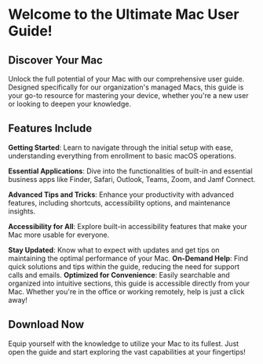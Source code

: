 <!--end user guide troubleshooting learning book lululemon getting started-->

# Welcome to the Ultimate Mac User Guide!

## Discover Your Mac 

Unlock the full potential of your Mac with our comprehensive user guide. Designed specifically for our organization's managed Macs, this guide is your go-to resource for mastering your device, whether you're a new user or looking to deepen your knowledge.

## Features Include

**Getting Started**: Learn to navigate through the initial setup with ease, understanding everything from enrollment to basic macOS operations.

**Essential Applications**: Dive into the functionalities of built-in and essential business apps like Finder, Safari, Outlook, Teams, Zoom, and Jamf Connect.

**Advanced Tips and Tricks**: Enhance your productivity with advanced features, including shortcuts, accessibility options, and maintenance insights.

**Accessibility for All**: Explore built-in accessibility features that make your Mac more usable for everyone.

**Stay Updated**: Know what to expect with updates and get tips on maintaining the optimal performance of your Mac.
**On-Demand Help**: Find quick solutions and tips within the guide, reducing the need for support calls and emails.
**Optimized for Convenience**: Easily searchable and organized into intuitive sections, this guide is accessible directly from your Mac. Whether you're in the office or working remotely, help is just a click away!

## Download Now

Equip yourself with the knowledge to utilize your Mac to its fullest. Just open the guide and start exploring the vast capabilities at your fingertips!
